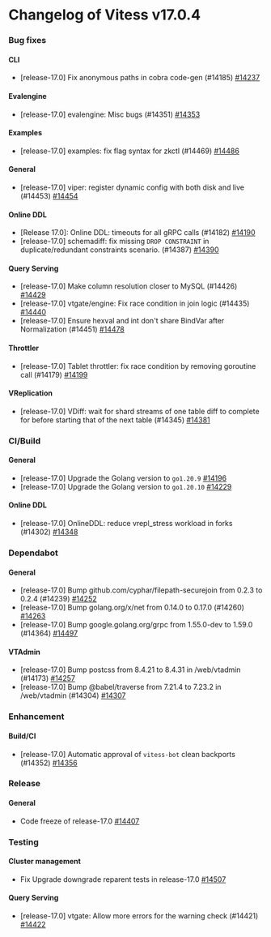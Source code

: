 # Changelog of Vitess v17.0.4

### Bug fixes 
#### CLI
 * [release-17.0] Fix anonymous paths in cobra code-gen (#14185) [#14237](https://github.com/vitessio/vitess/pull/14237) 
#### Evalengine
 * [release-17.0] evalengine: Misc bugs (#14351) [#14353](https://github.com/vitessio/vitess/pull/14353) 
#### Examples
 * [release-17.0] examples: fix flag syntax for zkctl (#14469) [#14486](https://github.com/vitessio/vitess/pull/14486) 
#### General
 * [release-17.0] viper: register dynamic config with both disk and live (#14453) [#14454](https://github.com/vitessio/vitess/pull/14454) 
#### Online DDL
 * [Release 17.0]: Online DDL: timeouts for all gRPC calls (#14182) [#14190](https://github.com/vitessio/vitess/pull/14190)
 * [release-17.0] schemadiff: fix missing `DROP CONSTRAINT` in duplicate/redundant constraints scenario. (#14387) [#14390](https://github.com/vitessio/vitess/pull/14390) 
#### Query Serving
 * [release-17.0] Make column resolution closer to MySQL (#14426) [#14429](https://github.com/vitessio/vitess/pull/14429)
 * [release-17.0] vtgate/engine: Fix race condition in join logic (#14435) [#14440](https://github.com/vitessio/vitess/pull/14440)
 * [release-17.0] Ensure hexval and int don't share BindVar after Normalization (#14451) [#14478](https://github.com/vitessio/vitess/pull/14478) 
#### Throttler
 * [release-17.0] Tablet throttler: fix race condition by removing goroutine call (#14179) [#14199](https://github.com/vitessio/vitess/pull/14199) 
#### VReplication
 * [release-17.0] VDiff: wait for shard streams of one table diff to complete for before starting that of the next table (#14345) [#14381](https://github.com/vitessio/vitess/pull/14381)
### CI/Build 
#### General
 * [release-17.0] Upgrade the Golang version to `go1.20.9` [#14196](https://github.com/vitessio/vitess/pull/14196)
 * [release-17.0] Upgrade the Golang version to `go1.20.10` [#14229](https://github.com/vitessio/vitess/pull/14229) 
#### Online DDL
 * [release-17.0] OnlineDDL: reduce vrepl_stress workload in forks (#14302) [#14348](https://github.com/vitessio/vitess/pull/14348)
### Dependabot 
#### General
 * [release-17.0] Bump github.com/cyphar/filepath-securejoin from 0.2.3 to 0.2.4 (#14239) [#14252](https://github.com/vitessio/vitess/pull/14252)
 * [release-17.0] Bump golang.org/x/net from 0.14.0 to 0.17.0 (#14260) [#14263](https://github.com/vitessio/vitess/pull/14263)
 * [release-17.0] Bump google.golang.org/grpc from 1.55.0-dev to 1.59.0 (#14364) [#14497](https://github.com/vitessio/vitess/pull/14497) 
#### VTAdmin
 * [release-17.0] Bump postcss from 8.4.21 to 8.4.31 in /web/vtadmin (#14173) [#14257](https://github.com/vitessio/vitess/pull/14257)
 * [release-17.0] Bump @babel/traverse from 7.21.4 to 7.23.2 in /web/vtadmin (#14304) [#14307](https://github.com/vitessio/vitess/pull/14307)
### Enhancement 
#### Build/CI
 * [release-17.0] Automatic approval of `vitess-bot` clean backports (#14352) [#14356](https://github.com/vitessio/vitess/pull/14356)
### Release 
#### General
 * Code freeze of release-17.0 [#14407](https://github.com/vitessio/vitess/pull/14407)
### Testing 
#### Cluster management
 * Fix Upgrade downgrade reparent tests in release-17.0 [#14507](https://github.com/vitessio/vitess/pull/14507) 
#### Query Serving
 * [release-17.0] vtgate: Allow more errors for the warning check (#14421) [#14422](https://github.com/vitessio/vitess/pull/14422)

